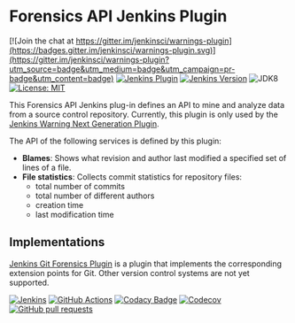 # Forensics API Jenkins Plugin

[![Join the chat at https://gitter.im/jenkinsci/warnings-plugin](https://badges.gitter.im/jenkinsci/warnings-plugin.svg)](https://gitter.im/jenkinsci/warnings-plugin?utm_source=badge&utm_medium=badge&utm_campaign=pr-badge&utm_content=badge)
[![Jenkins Plugin](https://img.shields.io/jenkins/plugin/v/forensics-api.svg)](https://plugins.jenkins.io/forensics-api)
[![Jenkins Version](https://img.shields.io/badge/Jenkins-2.204.4-green.svg?label=min.%20Jenkins)](https://jenkins.io/download/)
![JDK8](https://img.shields.io/badge/jdk-8-yellow.svg?label=min.%20JDK)
[![License: MIT](https://img.shields.io/badge/license-MIT-yellow.svg)](https://opensource.org/licenses/MIT)

This Forensics API Jenkins plug-in defines an API to mine and analyze data from a source control repository. Currently, this plugin is only used
by the [Jenkins Warning Next Generation Plugin](https://github.com/jenkinsci/warnings-ng-plugin).
 
The API of the following services is defined by this plugin:
- **Blames**: Shows what revision and author last modified a specified set of lines of a file.
- **File statistics**: Collects commit statistics for repository files:
  - total number of commits
  - total number of different authors
  - creation time
  - last modification time

## Implementations

[Jenkins Git Forensics Plugin](https://github.com/jenkinsci/git-forensics-plugin) is a plugin that implements the 
corresponding extension points for Git. Other version control systems are not yet supported.  

[![Jenkins](https://ci.jenkins.io/job/Plugins/job/forensics-api-plugin/job/master/badge/icon?subject=Jenkins%20CI)](https://ci.jenkins.io/job/Plugins/job/forensics-api-plugin/job/master/)
[![GitHub Actions](https://github.com/jenkinsci/forensics-api-plugin/workflows/GitHub%20CI/badge.svg?branch=master)](https://github.com/jenkinsci/forensics-api-plugin/actions)
[![Codacy Badge](https://api.codacy.com/project/badge/Grade/1be7bb5b899446968e411e6e59c8ea6c)](https://www.codacy.com/app/jenkinsci/forensics-api-plugin?utm_source=github.com&amp;utm_medium=referral&amp;utm_content=jenkinsci/forensics-api-plugin&amp;utm_campaign=Badge_Grade)
[![Codecov](https://codecov.io/gh/jenkinsci/forensics-api-plugin/branch/master/graph/badge.svg)](https://codecov.io/gh/jenkinsci/forensics-api-plugin)
[![GitHub pull requests](https://img.shields.io/github/issues-pr/jenkinsci/forensics-api-plugin.svg)](https://github.com/jenkinsci/forensics-api-plugin/pulls)

